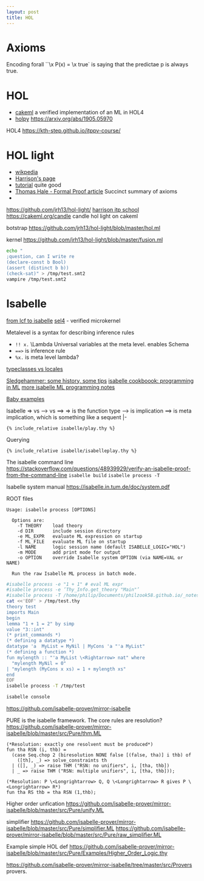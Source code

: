 ```yaml
---
layout: post
title: HOL
---
```


# Axioms

Encoding forall
``\x P(x) = \x true` is saying that the predictae p is always true.

# HOL

- [cakeml](https://cakeml.org/) a verified implementation of an ML in HOL4
- [holpy](https://github.com/bzhan/holpy) <https://arxiv.org/abs/1905.05970>

HOL4
<https://kth-step.github.io/itppv-course/>

# HOL light

- [wikpedia](https://en.wikipedia.org/wiki/HOL_Light)
- [Harrison's page](https://www.cl.cam.ac.uk/~jrh13/hol-light/)
- [tutorial](https://www.cl.cam.ac.uk/~jrh13/hol-light/tutorial.pdf) quite good
- [Thomas Hale - Formal Proof article](https://cmartinez.web.wesleyan.edu/documents/FP.pdf) Succinct summary of axioms
- [](https://crypto.stanford.edu/~blynn/compiler/Hol.html)

<https://github.com/jrh13/hol-light/>
[harrison itp school](https://itp-school-2023.github.io/slides/slides_jrh_part1.pdf)
<https://cakeml.org/candle> candle hol light on cakeml

botstrap <https://github.com/jrh13/hol-light/blob/master/hol.ml>

kernel <https://github.com/jrh13/hol-light/blob/master/fusion.ml>

```bash
echo "
;question, can I write re
(declare-const b Bool)
(assert (distinct b b))
(check-sat)" > /tmp/test.smt2
vampire /tmp/test.smt2
```

#

# Isabelle

[from lcf to isabelle](https://dl.acm.org/doi/pdf/10.1007/s00165-019-00492-1)
[sel4](https://sel4.systems/) - verified microkernel

[](https://www.cse.unsw.edu.au/~cs4161/)

Metalevel is a syntax for describing inference rules

- `!! x.`     \Lambda Universal variables at the meta level. enables Schema
- `==>` is inference rule
- `%x.` is meta level lambda?

[typeclasses vs locales](https://twitter.com/LawrPaulson/status/1506603400267505669?s=20&t=y2AWW1GNA8vyxsWqTXmKPQ)

[Sledgehammer: some history, some tips](https://lawrencecpaulson.github.io/2022/04/13/Sledgehammer.html)
[isabelle cookboook: programming in ML](https://web.cs.wpi.edu/~dd/resources_isabelle/isabelle_programming.urban.pdf)
[more isabelle ML programming notes](https://www.lri.fr/~wolff/papers/other/TR_my_commented_isabelle.pdf)

[Baby examples](https://lawrencecpaulson.github.io/2022/05/04/baby-examples.html)

Isabelle => vs --> vs ==>
=> is the function type
--> is implication
==> is meta implication, which is something like a sequent |-

```isabelle
{% include_relative isabelle/play.thy %}
```

Querying

```isabelle
{% include_relative isabelle/isabelleplay.thy %}
```

The isabelle command line <https://stackoverflow.com/questions/48939929/verify-an-isabelle-proof-from-the-command-line>
`isabelle build`
`isabelle process -T`

Isabelle system manual <https://isabelle.in.tum.de/doc/system.pdf>

ROOT files

```
Usage: isabelle process [OPTIONS]

  Options are:
    -T THEORY    load theory
    -d DIR       include session directory
    -e ML_EXPR   evaluate ML expression on startup
    -f ML_FILE   evaluate ML file on startup
    -l NAME      logic session name (default ISABELLE_LOGIC="HOL")
    -m MODE      add print mode for output
    -o OPTION    override Isabelle system OPTION (via NAME=VAL or NAME)

  Run the raw Isabelle ML process in batch mode.
```

```bash
#isabelle process -e "1 + 1" # eval ML expr
#isabelle process -e ’Thy_Info.get_theory "Main"’
#isabelle process -T /home/philip/Documents/philzook58.github.io/_notes/Languages/isabelle/play
cat <<'EOF' > /tmp/test.thy
theory test
imports Main
begin
lemma "1 + 1 = 2" by simp
value "3::int"
(* print_commands *)
(* defining a datatype *)
datatype 'a  MyList = MyNil | MyCons 'a "'a MyList"
(* defining a function *)
fun mylength :: "'a MyList \<Rightarrow> nat" where
  "mylength MyNil = 0"
| "mylength (MyCons x xs) = 1 + mylength xs"
end
EOF
isabelle process -T /tmp/test

```

```bash
isabelle console
```

https://github.com/isabelle-prover/mirror-isabelle


PURE is the isabelle framework. The core rules are resolution?
https://github.com/isabelle-prover/mirror-isabelle/blob/master/src/Pure/thm.ML

```
(*Resolution: exactly one resolvent must be produced*)
fun tha RSN (i, thb) =
  (case Seq.chop 2 (biresolution NONE false [(false, tha)] i thb) of
    ([th], _) => solve_constraints th
  | ([], _) => raise THM ("RSN: no unifiers", i, [tha, thb])
  | _ => raise THM ("RSN: multiple unifiers", i, [tha, thb]));

(*Resolution: P \<Longrightarrow> Q, Q \<Longrightarrow> R gives P \<Longrightarrow> R*)
fun tha RS thb = tha RSN (1,thb);
```

Higher order unfication https://github.com/isabelle-prover/mirror-isabelle/blob/master/src/Pure/unify.ML

simplifier https://github.com/isabelle-prover/mirror-isabelle/blob/master/src/Pure/simplifier.ML
https://github.com/isabelle-prover/mirror-isabelle/blob/master/src/Pure/raw_simplifier.ML

Example simple HOL def https://github.com/isabelle-prover/mirror-isabelle/blob/master/src/Pure/Examples/Higher_Order_Logic.thy 

https://github.com/isabelle-prover/mirror-isabelle/tree/master/src/Provers provers.

